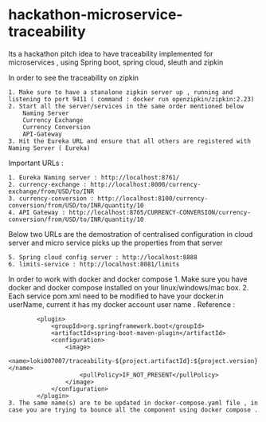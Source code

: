 # hackathon-microservice-traceability
Its a hackathon pitch idea to have traceability implemented for microservices , using Spring boot, spring cloud, sleuth and zipkin

In order to see the traceability on zipkin 

	1. Make sure to have a stanalone zipkin server up , running and listening to port 9411 ( command : docker run openzipkin/zipkin:2.23)
	2. Start all the server/services in the same order mentioned below 
		Naming Server
		Currency Exchange
		Currency Conversion
		API-Gateway
	3. Hit the Eureka URL and ensure that all others are registered with Naming Server ( Eureka)

Important URLs :
	
	1. Eureka Naming server : http://localhost:8761/
	2. currency-exchange : http://localhost:8000/currency-exchange/from/USD/to/INR
	3. currency-conversion : http://localhost:8100/currency-conversion/from/USD/to/INR/quantity/10
	4. API Gateway : http://localhost:8765/CURRENCY-CONVERSION/currency-conversion/from/USD/to/INR/quantity/10
	
Below two URLs are the demostration of centralised configuration in cloud server and micro service picks up the properties from that server 
	
	5. Spring cloud config server : http://localhost:8888	
	6. limits-service : http://localhost:8081/limits
	
In order to work with docker and docker compose 
	1. Make sure you have docker and docker compose installed on your linux/windows/mac box.
	2. Each service pom.xml need to be modified to have your docker.in userName, current it has my docker account user name .
		Reference :
			
			<plugin>
				<groupId>org.springframework.boot</groupId>
				<artifactId>spring-boot-maven-plugin</artifactId>
				<configuration>
					<image>
						<name>loki007007/traceability-${project.artifactId}:${project.version}</name>
						<pullPolicy>IF_NOT_PRESENT</pullPolicy>
					</image>
				</configuration>
			</plugin>
	3. The same name(s) are to be updated in docker-compose.yaml file , in case you are trying to bounce all the component using docker compose .
